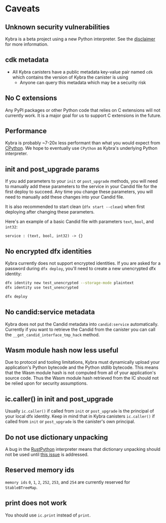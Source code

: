 # Caveats

## Unknown security vulnerabilities

Kybra is a beta project using a new Python interpreter. See the [disclaimer](./kybra.md#disclaimer) for more information.

## cdk metadata

-   All Kybra canisters have a public metadata key-value pair named `cdk` which contains the version of Kybra the canister is using
    -   Anyone can query this metadata which may be a security risk

## No C extensions

Any PyPI packages or other Python code that relies on C extensions will not currently work. It is a major goal for us to support C extensions in the future.

## Performance

Kybra is probably ~7-20x less performant than what you would expect from [CPython](https://github.com/python/cpython). We hope to eventually use `CPython` as Kybra's underlying Python interpreter.

## init and post_upgrade params

If you add parameters to your `init` or `post_upgrade` methods, you will need to manually add these parameters to the service in your Candid file for the first deploy to succeed. Any time you change these parameters, you will need to manually add these changes into your Candid file.

It is also recommended to start clean (`dfx start --clean`) when first deploying after changing these parameters.

Here's an example of a basic Candid file with parameters `text`, `bool`, and `int32`:

```
service : (text, bool, int32) -> {}
```

## No encrypted dfx identities

Kybra currently does not support encrypted identities. If you are asked for a password during `dfx deploy`, you'll need to create a new unencrypted dfx identity:

```bash
dfx identity new test_unencrypted --storage-mode plaintext
dfx identity use test_unencrypted

dfx deploy
```

## No candid:service metadata

Kybra does not put the Candid metadata into `candid:service` automatically. Currently if you want to retrieve the Candid from the canister you can call the `__get_candid_interface_tmp_hack` method.

## Wasm module hash now less useful

Due to protocol and tooling limitations, Kybra must dynamically upload your application's Python bytecode and the Python stdlib bytecode. This means that the Wasm module hash is not computed from all of your application's source code. Thus the Wasm module hash retrieved from the IC should not be relied upon for security assumptions.

## ic.caller() in init and post_upgrade

Usually `ic.caller()` if called from `init` or `post_upgrade` is the principal of your local dfx identity. Keep in mind that in Kybra canisters `ic.caller()` if called from `init` or `post_upgrade` is the canister's own principal.

## Do not use dictionary unpacking

A bug in the [RustPython](https://github.com/RustPython/RustPython) interpreter means that dictionary unpacking should not be used until [this issue](https://github.com/RustPython/RustPython/issues/4932) is addressed.

## Reserved memory ids

`memory ids` `0`, `1`, `2`, `252`, `253`, and `254` are currently reserved for `StableBTreeMap`.

## print does not work

You should use `ic.print` instead of `print`.
